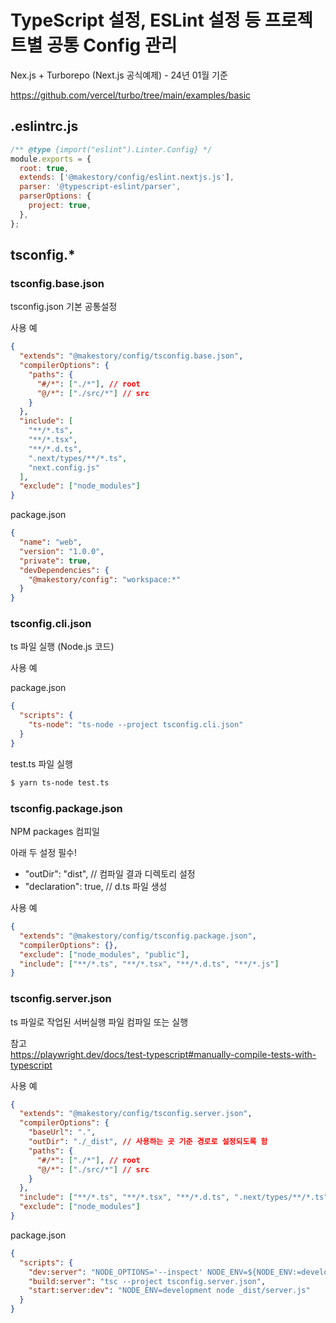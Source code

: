 # TypeScript 설정, ESLint 설정 등 프로젝트별 공통 Config 관리

Nex.js + Turborepo (Next.js 공식예제) - 24년 01월 기준

https://github.com/vercel/turbo/tree/main/examples/basic

## .eslintrc.js

```javascript
/** @type {import("eslint").Linter.Config} */
module.exports = {
  root: true,
  extends: ['@makestory/config/eslint.nextjs.js'],
  parser: '@typescript-eslint/parser',
  parserOptions: {
    project: true,
  },
};
```

## tsconfig.\*

### tsconfig.base.json

tsconfig.json 기본 공통설정

사용 예

```json
{
  "extends": "@makestory/config/tsconfig.base.json",
  "compilerOptions": {
    "paths": {
      "#/*": ["./*"], // root
      "@/*": ["./src/*"] // src
    }
  },
  "include": [
    "**/*.ts",
    "**/*.tsx",
    "**/*.d.ts",
    ".next/types/**/*.ts",
    "next.config.js"
  ],
  "exclude": ["node_modules"]
}
```

package.json

```json
{
  "name": "web",
  "version": "1.0.0",
  "private": true,
  "devDependencies": {
    "@makestory/config": "workspace:*"
  }
}
```

### tsconfig.cli.json

ts 파일 실행 (Node.js 코드)

사용 예

package.json

```json
{
  "scripts": {
    "ts-node": "ts-node --project tsconfig.cli.json"
  }
}
```

test.ts 파일 실행

```bash
$ yarn ts-node test.ts
```

### tsconfig.package.json

NPM packages 컴피일

아래 두 설정 필수!

- "outDir": "dist", // 컴파일 결과 디렉토리 설정
- "declaration": true, // d.ts 파일 생성

사용 예

```json
{
  "extends": "@makestory/config/tsconfig.package.json",
  "compilerOptions": {},
  "exclude": ["node_modules", "public"],
  "include": ["**/*.ts", "**/*.tsx", "**/*.d.ts", "**/*.js"]
}
```

### tsconfig.server.json

ts 파일로 작업된 서버실행 파일 컴파일 또는 실행

참고  
https://playwright.dev/docs/test-typescript#manually-compile-tests-with-typescript

사용 예

```json
{
  "extends": "@makestory/config/tsconfig.server.json",
  "compilerOptions": {
    "baseUrl": ".",
    "outDir": "./_dist", // 사용하는 곳 기준 경로로 설정되도록 함
    "paths": {
      "#/*": ["./*"], // root
      "@/*": ["./src/*"] // src
    }
  },
  "include": ["**/*.ts", "**/*.tsx", "**/*.d.ts", ".next/types/**/*.ts"],
  "exclude": ["node_modules"]
}
```

package.json

```json
{
  "scripts": {
    "dev:server": "NODE_OPTIONS='--inspect' NODE_ENV=${NODE_ENV:=development} PORT=9040 PORT_SSL=443 ts-node --project tsconfig.server.json server.ts",
    "build:server": "tsc --project tsconfig.server.json",
    "start:server:dev": "NODE_ENV=development node _dist/server.js"
  }
}
```
